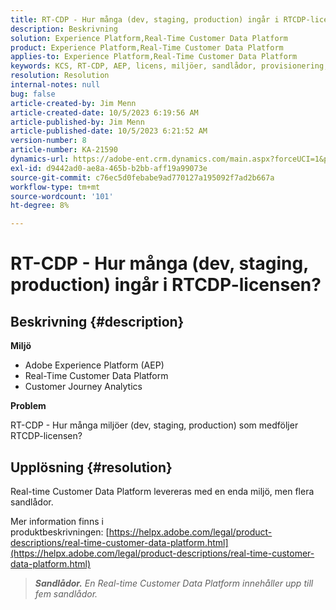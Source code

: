 ```yaml
---
title: RT-CDP - Hur många (dev, staging, production) ingår i RTCDP-licensen?
description: Beskrivning
solution: Experience Platform,Real-Time Customer Data Platform
product: Experience Platform,Real-Time Customer Data Platform
applies-to: Experience Platform,Real-Time Customer Data Platform
keywords: KCS, RT-CDP, AEP, licens, miljöer, sandlådor, provisionering, Customer Journey Analytics, dev, staging, produktion, Adobe Experience Platform
resolution: Resolution
internal-notes: null
bug: false
article-created-by: Jim Menn
article-created-date: 10/5/2023 6:19:56 AM
article-published-by: Jim Menn
article-published-date: 10/5/2023 6:21:52 AM
version-number: 8
article-number: KA-21590
dynamics-url: https://adobe-ent.crm.dynamics.com/main.aspx?forceUCI=1&pagetype=entityrecord&etn=knowledgearticle&id=10716b2f-4763-ee11-be6e-6045bd006268
exl-id: d9442ad0-ae8a-465b-b2bb-aff19a99073e
source-git-commit: c76ec5d0febabe9ad770127a195092f7ad2b667a
workflow-type: tm+mt
source-wordcount: '101'
ht-degree: 8%

---
```


# RT-CDP - Hur många (dev, staging, production) ingår i RTCDP-licensen?

## Beskrivning {#description}


<b>Miljö</b>

- Adobe Experience Platform (AEP)
- Real-Time Customer Data Platform
- Customer Journey Analytics




<b>Problem</b>

RT-CDP - Hur många miljöer (dev, staging, production) som medföljer RTCDP-licensen?


## Upplösning {#resolution}


Real-time Customer Data Platform levereras med en enda miljö, men flera sandlådor.

Mer information finns i produktbeskrivningen: [https://helpx.adobe.com/legal/product-descriptions/real-time-customer-data-platform.html](https://helpx.adobe.com/legal/product-descriptions/real-time-customer-data-platform.html)


> <b>*Sandlådor.</b> En Real-time Customer Data Platform innehåller upp till fem sandlådor.*

